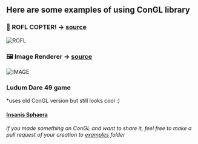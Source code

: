 ## Here are some examples of using ConGL library

### 🚁 ROFL COPTER! -> [source](examples/roflcopter.cpp)

![ROFL](https://media.giphy.com/media/Z2evz9EtrznkvfqmBN/giphy.gif)

### 🖼 Image Renderer -> [source](examples/showimage.cpp)
	
![IMAGE](https://media.giphy.com/media/3pWaszGGm5rBg29rXW/giphy.gif)

### Ludum Dare 49 game 
*uses old ConGL version but still looks cool :)

#### [Insanis Sphaera](https://github.com/bulbaME/insanis-sphaera)


###### if you made something on ConGL and want to share it, feel free to make a pull request of your creation to [examples](examples) folder
